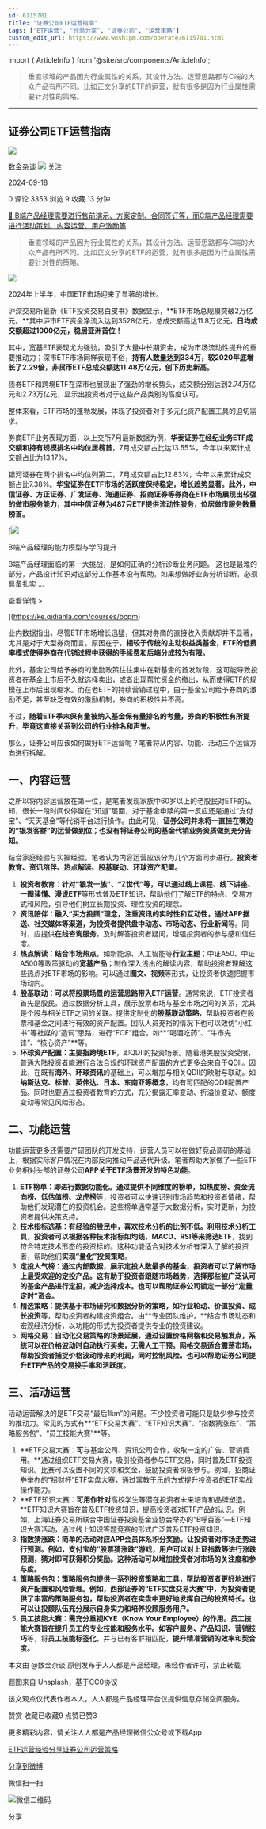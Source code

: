 ```yaml
---
id: 6115701
title: "证券公司ETF运营指南"
tags: ["ETF运营", "经验分享", "证券公司", "运营策略"]
custom_edit_url: https://www.woshipm.com/operate/6115701.html
---
```

import { ArticleInfo } from '@site/src/components/ArticleInfo';

<ArticleInfo
    author="数金杂谈"
    authorLink="https://www.woshipm.com/u/1574212"
    published="2024-09-18"
    views={3353}
    comments={0}
    collects={9}
/>

> 垂直领域的产品因为行业属性的关系，其设计方法、运营思路都与C端的大众产品有所不同。比如正文分享的ETF的运营，就有很多是因为行业属性需要针对性的策略。

---

## 证券公司ETF运营指南

[![](https://static.woshipm.com/view/woshipm_api_def_20240325205151_2448.jpg?imageView2/1/w/72/h/72/q/100)](https://www.woshipm.com/u/1574212)

[数金杂谈](https://www.woshipm.com/u/1574212) ![](https://static.woshipm.com/tag/1101_1@2x.png) 关注

2024-09-18

0 评论 3353 浏览 9 收藏 13 分钟

[🔗 B端产品经理需要进行售前演示、方案定制、合同签订等，而C端产品经理需要进行活动策划、内容运营、用户激励等](https://ke.qidianla.com/courses/bcpm)

> 垂直领域的产品因为行业属性的关系，其设计方法、运营思路都与C端的大众产品有所不同。比如正文分享的ETF的运营，就有很多是因为行业属性需要针对性的策略。

![](https://image.woshipm.com/2023/04/13/83ea1e7e-d9e0-11ed-8d63-00163e0b5ff3.jpg)

2024年上半年，中国ETF市场迎来了显著的增长。

沪深交易所最新《ETF投资交易白皮书》数据显示，**ETF市场总规模突破2万亿元。**其中沪市ETF资金净流入达到3528亿元，总成交额高达11.8万亿元，**日均成交额超过1000亿元，稳居亚洲首位！**

其中，宽基ETF表现尤为强劲，吸引了大量中长期资金，成为市场流动性提升的重要推动力；深市ETF市场同样表现不俗，**持有人数量达到334万，较2020年底增长了2.29倍，非货币ETF总成交额达11.48万亿元，创下历史新高。**

债券ETF和跨境ETF在深市也展现出了强劲的增长势头，成交额分别达到2.74万亿元和2.73万亿元，显示出投资者对于这些产品类别的高度认可。

整体来看，ETF市场的蓬勃发展，体现了投资者对于多元化资产配置工具的迫切需求。

券商ETF业务表现方面，以上交所7月最新数据为例，**华泰证券在经纪业务ETF成交额和持有规模排名中均位居榜首**，7月成交额占比达13.55%，今年以来累计成交额占比为13.17%。

银河证券在两个排名中均位列第二，7月成交额占比12.83%，今年以来累计成交额占比7.38%。**华宝证券在ETF市场的活跃度保持稳定，增长趋势显著。**此外，中信证券、方正证券、广发证券、海通证券、招商证券等券商在ETF市场展现出较强的做市服务能力，其中**中信证券为487只ETF提供流动性服务，位居做市服务数量榜首。**

[![](https://image.woshipm.com/2023/08/02/1554eea8-30e3-11ee-88e7-00163e0b5ff3.png)

B端产品经理的能力模型与学习提升

B端产品经理面临的第一大挑战，是如何正确的分析诊断业务问题。 这也是最难的部分，产品设计知识对这部分工作基本没有帮助，如果想做好业务分析诊断，必须具备扎实 ...

查看详情 >

](https://ke.qidianla.com/courses/bcpm)

业内数据指出，尽管ETF市场增长迅猛，但其对券商的直接收入贡献却并不显著，尤其是对于大型券商而言。原因在于，**相较于传统的主动权益类基金，ETF的低费率模式使得券商在代销过程中获得的手续费和后端分成较为有限。**

此外，基金公司给予券商的激励政策往往集中在新基金的首发阶段，这可能导致投资者在基金上市后不久就选择卖出，或者出现帮忙资金的撤出，从而使得ETF的规模在上市后出现缩水。而在老ETF的持续营销过程中，由于基金公司给予券商的激励不足，甚至缺乏有效的激励机制，券商的积极性并不高。

不过，**随着ETF季末保有量被纳入基金保有量排名的考量，券商的积极性有所提升，毕竟这直接关系到公司的行业排名和声誉。**

那么，证券公司应该如何做好ETF运营呢？笔者将从内容、功能、活动三个运营方向进行拆解。

## 一、内容运营

之所以将内容运营放在第一位，是笔者发现家族中60岁以上的老股民对ETF的认知，很长一段时间仅停留在“知道”层面，对于基金申赎的第一反应还是通过“支付宝”、“天天基金”等代销平台进行操作。由此可见，**证券公司并未将一直挂在嘴边的“银发客群”的运营做到位；也没有将证券公司的基金代销业务资质做到充分告知。**

结合家庭经验与实操经验，笔者认为内容运营应该分为几个方面同步进行。**投资者教育、资讯陪伴、热点解读、股基联动、环球资产配置。**

1.  **投资者教育：**针对“银发一族”、“Z世代”等，可以通过**线上课程、线下讲座、一图读懂、漫说ETF**等形式普及ETF知识，帮助他们了解ETF的特点、交易方式和风险，引导他们树立长期投资、理性投资的理念。
2.  **资讯陪伴：**融入**“买方投顾”**理念，注重资讯的实时性和互动性，通过APP推送、社交媒体等渠道，为投资者提供**盘中动态、市场动态、行业新闻**等。同时，应提供**在线咨询服务**，及时解答投资者疑问，增强投资者的参与感和信任度。
3.  **热点解读：**结合**市场热点**，如新能源、人工智能等**行业主题**；中证A50、中证A500等政策驱动的**宽基产品**；制作深入浅出的解读内容，帮助投资者理解这些热点对ETF市场的影响。可以通过**图文、视频**等形式，让投资者快速把握市场动向。
4.  **股基联动：**可以将**股票场景的运营思路带入ETF运营**。通常来说，ETF投资者首先是股民。通过数据分析工具，展示股票市场与基金市场之间的关系，尤其是个股与相关ETF之间的关联。提供定制化的**股基联动策略**，帮助投资者在股票和基金之间进行有效的资产配置。团队人员充裕的情况下也可以效仿“小红书”等社媒的“造词”思路，进行“FOF”组合。如**“喝酒吃药”、“牛市先锋”、“核心资产”**等。
5.  **环球资产配置：**主要指**跨境ETF**，即QDII的投资场景。随着港美股投资受限，普通大陆投资者能进行合法合规的环球资产配置的方式更多会来自于QDII。因此，在既有**海外、环球资讯**的基础上，可以增加与相关QDII的映射与联动。如**纳斯达克、标普、英伟达、日本、东南亚等概念**，均有可匹配的QDII配置产品。同时也要通过投资者教育的方式，充分揭露汇率变动、折溢价变动、额度变动等常见风险形态。

## 二、功能运营

功能运营更多还需要产研团队的开发支持，运营人员可以在做好竞品调研的基础上，根据实际客户情况在内部反向推动产品迭代升级。笔者帮助大家做了一些ETF业务相对头部的证券公司**APP关于ETF场景开发的特色功能**。

1.  **ETF榜单：**即进行**数据功能化。**通过提供不同维度的榜单，如**热度榜、资金流向榜、低估值榜、龙虎榜**等，投资者可以快速识别市场趋势和投资者情绪，帮助他们发现潜在的投资机会。这些榜单通常基于大数据分析，实时更新，为投资者提供决策支持。
2.  **技术指标选基：**有经验的股民中，喜欢技术分析的比例不低。利用技术分析工具，投资者可以根据各种技术指标如**均线、MACD、RSI等来筛选ETF**，找到符合特定技术形态的投资标的。这种功能适合对技术分析有深入了解的投资者，帮助他们**实现“量化”投资策略**。
3.  **定投人气榜：**通过内部数据，**展示定投人数最多的基金**，投资者可以了解市场上最受欢迎的定投产品。这有助于投资者跟随市场趋势，选择那些被广泛认可的基金产品进行定投，减少选择成本。也可以帮助证券公司**锁定一部分“定量定时”资金。**
4.  **精选策略：**提供基于市场研究和数据分析的策略，如**行业轮动、价值投资、成长投资**等，帮助投资者构建投资组合。由**专业团队维护，**结合市场动态和宏观经济分析，以功能的形式为投资者提供专业的投资建议。
5.  **网格交易：**自动化交易策略的场景延展，通过设置价格网格和交易触发点，系统可以在价格波动时自动执行买卖，无需人工干预。**网格交易适合震荡市场**，帮助投资者捕捉价格波动带来的利润，同时控制风险。也可以**帮助证券公司提升ETF产品的交易换手率和活跃度。**

## 三、活动运营

活动运营解决的是ETF交易“最后1km”的问题。不少投资者可能只是缺少参与投资的推动力。常见的方式有**“ETF交易大赛”、“ETF知识大赛”、“指数猜涨跌”、“策略服务包”、“员工技能大赛”**等。

1.  **ETF交易大赛：**可**与基金公司、资讯公司合作，收取一定的广告、营销费用。**通过组织ETF交易大赛，吸引投资者参与ETF交易，同时普及ETF投资知识。比赛可以设置不同的奖项和奖金，鼓励投资者积极参与。例如，招商证券举办的“招财杯”ETF实盘大赛，通过寓教于乐的方式提升投资者的ETF实战操作能力。
2.  **ETF知识大赛：**可用作针对**高校学生等潜在投资者未来培育和品牌塑造。**ETF知识大赛旨在普及ETF投资知识，提高投资者对ETF产品的认识。例如，上海证券交易所联合中国证券投资基金业协会举办的“E呼百答”—ETF知识大赛活动，通过线上知识答题竞赛的形式广泛普及ETF投资知识。
3.  **指数猜涨跌：**简单的活动对应APP会员体系积分奖励。让投资者对市场走势进行预测。例如，支付宝的“股票猜涨跌”游戏，用户可以对上证指数等进行涨跌预测，猜对即可获得积分奖励。这种活动可以**增加投资者对市场的关注度和参与度。**
4.  **策略服务包：**策略服务包提供一系列投资策略和工具，帮助投资者更好地进行资产配置和风险管理。例如，西部证券的“ETF实盘交易大赛”中，为投资者提供了丰富的策略服务包，帮助投资者在实盘中更好地发挥自己的投资特长。也可以**让投顾队伍充分展示自身实力和培养投顾服务用户。**
5.  **员工技能大赛：**需充分重视**KYE（Know Your Employee）**的作用。员工技能大赛旨在提升员工的专业技能和服务水平。如**客户服务、产品知识、营销技巧**等，将**员工技能标签化**，并与已有客群相匹配，**提升精准营销的效率和契合度。**

本文由 @数金杂谈 原创发布于人人都是产品经理。未经作者许可，禁止转载

题图来自 Unsplash，基于CC0协议

该文观点仅代表作者本人，人人都是产品经理平台仅提供信息存储空间服务。

赞赏 收藏已收藏9 点赞已赞3

更多精彩内容，请关注人人都是产品经理微信公众号或下载App

[ETF运营](https://www.woshipm.com/tag/etf%e8%bf%90%e8%90%a5)[经验分享](https://www.woshipm.com/tag/%e7%bb%8f%e9%aa%8c%e5%88%86%e4%ba%ab)[证券公司](https://www.woshipm.com/tag/%e8%af%81%e5%88%b8%e5%85%ac%e5%8f%b8)[运营策略](https://www.woshipm.com/tag/%e8%bf%90%e8%90%a5%e7%ad%96%e7%95%a5)

[分享到微博](https://service.weibo.com/share/share.php?appkey=2775287854&title=证券公司ETF运营指南&url=https://www.woshipm.com/operate/6115701.html&pic=https://image.woshipm.com/2023/04/13/83ea1e7e-d9e0-11ed-8d63-00163e0b5ff3.jpg)

微信扫一扫

![微信二维码](https://api.pwmqr.com/qrcode/create/?url=https://www.woshipm.com/operate/6115701.html)

分享
